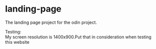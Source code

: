 # landing-page
The landing page project for the odin project.
<p>Testing:<br>
My screen resolution is 1400x900.Put that in consideration when testing this website</p>